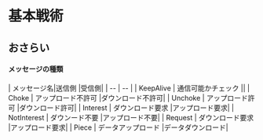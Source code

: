 # 基本戦術


## おさらい

#### メッセージの種類

| メッセージ名|送信側 |受信側|
| -- | -- |
| KeepAlive | 通信可能かチェック ||
| Choke | アップロード不許可 |ダウンロード不許可|
| Unchoke | アップロード許可 |ダウンロード許可|
| Interest | ダウンロード要求 |アップロード要求|
| NotInterest | ダウンード不要 |アップロード不要|
| Request | ダウンロード要求 |アップロード要求|
| Piece | データアップロード |データダウンロード|






